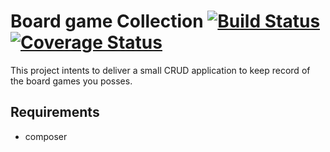 # Board game Collection [![Build Status](https://travis-ci.org/webmaster777/boardgame.svg?branch=master)](https://travis-ci.org/webmaster777/boardgame) [![Coverage Status](https://coveralls.io/repos/github/webmaster777/boardgame/badge.svg?branch=master)](https://coveralls.io/github/webmaster777/boardgame?branch=master)

This project intents to deliver a small CRUD application
to keep record of the board games you posses.

## Requirements
* composer
